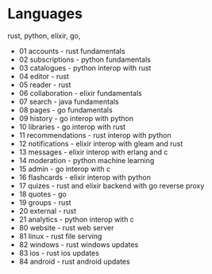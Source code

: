 # Languages
rust, python, elixir, go, 
* 01 accounts - rust fundamentals
* 02 subscriptions - python fundamentals
* 03 catalogues - python interop with rust
* 04 editor - rust
* 05 reader - rust
* 06 collaboration - elixir fundamentals
* 07 search - java fundamentals
* 08 pages - go fundamentals
* 09 history - go interop with python
* 10 libraries - go interop with rust
* 11 recommendations - rust interop with python
* 12 notifications - elixir interop with gleam and rust
* 13 messages - elixir interop with erlang and c
* 14 moderation - python machine learning
* 15 admin - go interop with c
* 16 flashcards - elixir interop with python
* 17 quizes - rust and elixir backend with go reverse proxy
* 18 quotes - go
* 19 groups - rust
* 20 external - rust
* 21 analytics - python interop with c
* 80 website - rust web server
* 81 linux - rust file serving
* 82 windows - rust windows updates
* 83 ios - rust ios updates
* 84 android - rust android updates
